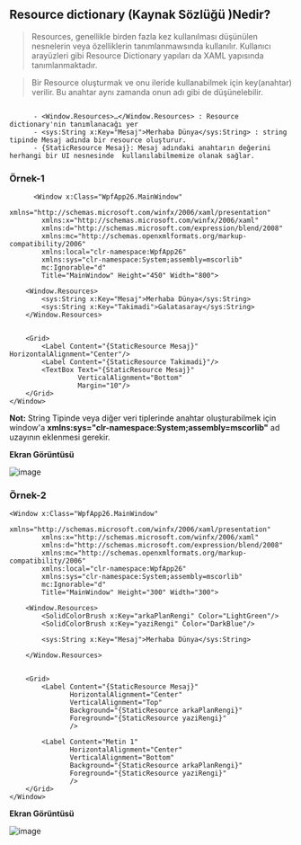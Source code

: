 ## Resource dictionary  (Kaynak Sözlüğü )Nedir? ##

> Resources, genellikle birden fazla kez kullanılması düşünülen  nesnelerin veya özelliklerin tanımlanmawsında kullanılır. Kullanıcı arayüzleri gibi  Resource Dictionary yapıları da XAML yapısında tanımlanmaktadır.

> Bir Resource oluşturmak ve  onu ileride kullanabilmek için key(anahtar) verilir. Bu anahtar aynı zamanda onun adı gibi de düşünelebilir.  

```xaml

      - <Window.Resources>…</Window.Resources> : Resource dictionary'nin tanımlanacağı yer
      - <sys:String x:Key="Mesaj">Merhaba Dünya</sys:String> : string tipinde Mesaj adında bir resource oluşturur.
      - {StaticResource Mesaj}: Mesaj adındaki anahtarın değerini herhangi bir UI nesnesinde  kullanılabilmemize olanak sağlar.
```
### Örnek-1 ###

```xaml
      <Window x:Class="WpfApp26.MainWindow"
        xmlns="http://schemas.microsoft.com/winfx/2006/xaml/presentation"
        xmlns:x="http://schemas.microsoft.com/winfx/2006/xaml"
        xmlns:d="http://schemas.microsoft.com/expression/blend/2008"
        xmlns:mc="http://schemas.openxmlformats.org/markup-compatibility/2006"
        xmlns:local="clr-namespace:WpfApp26"
        xmlns:sys="clr-namespace:System;assembly=mscorlib"
        mc:Ignorable="d"
        Title="MainWindow" Height="450" Width="800">

    <Window.Resources>
        <sys:String x:Key="Mesaj">Merhaba Dünya</sys:String>
        <sys:String x:Key="Takimadi">Galatasaray</sys:String>
    </Window.Resources>
    
    
    <Grid>
        <Label Content="{StaticResource Mesaj}" HorizontalAlignment="Center"/>
        <Label Content="{StaticResource Takimadi}"/>
        <TextBox Text="{StaticResource Mesaj}" 
                 VerticalAlignment="Bottom"
                 Margin="10"/>
    </Grid>
</Window>
```
**Not:** String Tipinde veya diğer veri tiplerinde anahtar oluşturabilmek için window'a  **xmlns:sys="clr-namespace:System;assembly=mscorlib"** ad uzayının eklenmesi gerekir.

**Ekran Görüntüsü**

![image](https://user-images.githubusercontent.com/28144917/155069732-ed177fad-9703-473c-8c5a-fa3410241f9b.png)


### Örnek-2 ###

```xaml
<Window x:Class="WpfApp26.MainWindow"
        xmlns="http://schemas.microsoft.com/winfx/2006/xaml/presentation"
        xmlns:x="http://schemas.microsoft.com/winfx/2006/xaml"
        xmlns:d="http://schemas.microsoft.com/expression/blend/2008"
        xmlns:mc="http://schemas.openxmlformats.org/markup-compatibility/2006"
        xmlns:local="clr-namespace:WpfApp26"
        xmlns:sys="clr-namespace:System;assembly=mscorlib"
        mc:Ignorable="d"
        Title="MainWindow" Height="300" Width="300">

    <Window.Resources>
        <SolidColorBrush x:Key="arkaPlanRengi" Color="LightGreen"/>
        <SolidColorBrush x:Key="yaziRengi" Color="DarkBlue"/>
       
        <sys:String x:Key="Mesaj">Merhaba Dünya</sys:String>
 
    </Window.Resources>
    
    
    <Grid>
        <Label Content="{StaticResource Mesaj}" 
               HorizontalAlignment="Center"
               VerticalAlignment="Top"
               Background="{StaticResource arkaPlanRengi}"
               Foreground="{StaticResource yaziRengi}"
               />

        <Label Content="Metin 1" 
               HorizontalAlignment="Center"
               VerticalAlignment="Bottom"
               Background="{StaticResource arkaPlanRengi}"
               Foreground="{StaticResource yaziRengi}"
               />
    </Grid>
</Window>

```

**Ekran Görüntüsü**

![image](https://user-images.githubusercontent.com/28144917/155074958-c0523ee3-0863-48ab-882e-585eb36f64e5.png)

